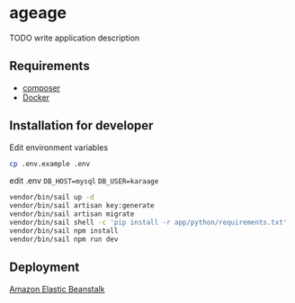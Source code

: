 # ageage

TODO write application description

## Requirements

* [composer](https://getcomposer.org/)
* [Docker](https://docs.docker.com/)

## Installation for developer

Edit environment variables

```bash
cp .env.example .env
```

edit .env
`DB_HOST=mysql`
`DB_USER=karaage`

```bash
vendor/bin/sail up -d
vendor/bin/sail artisan key:generate
vendor/bin/sail artisan migrate
vendor/bin/sail shell -c 'pip install -r app/python/requirements.txt'
vendor/bin/sail npm install
vendor/bin/sail npm run dev

```

## Deployment

[Amazon Elastic Beanstalk](https://www.notion.so/Teamspace-Home-57942e4b8f544eb1a367263dc2937018?p=dc2916022c8846ceabbd82c38d3d269b&pm=c)

